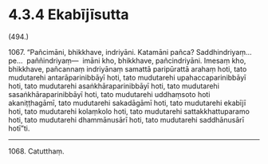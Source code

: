 # 4.3.4 Ekabījīsutta

(494.)

1067\. “Pañcimāni, bhikkhave, indriyāni. Katamāni pañca? Saddhindriyaṃ…pe…  paññindriyaṃ—  imāni kho, bhikkhave, pañcindriyāni. Imesaṃ kho, bhikkhave, pañcannaṃ indriyānaṃ samattā paripūrattā arahaṃ hoti, tato mudutarehi antarāparinibbāyī hoti, tato mudutarehi upahaccaparinibbāyī hoti, tato mudutarehi asaṅkhāraparinibbāyī hoti, tato mudutarehi sasaṅkhāraparinibbāyī hoti, tato mudutarehi uddhaṃsoto hoti akaniṭṭhagāmī, tato mudutarehi sakadāgāmī hoti, tato mudutarehi ekabījī hoti, tato mudutarehi kolaṃkolo hoti, tato mudutarehi sattakkhattuparamo hoti, tato mudutarehi dhammānusārī hoti, tato mudutarehi saddhānusārī hotī”ti.

---

1068\. Catutthaṃ.
